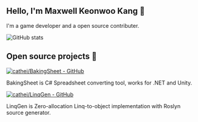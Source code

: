 ## Hello, I'm Maxwell Keonwoo Kang 👋

I'm a game developer and a open source contributer.

![GitHub stats](https://github-readme-stats.vercel.app/api?username=cathei&theme=slateorange)

## Open source projects 🌟

[![cathei/BakingSheet - GitHub](https://gh-card.dev/repos/cathei/BakingSheet.svg?fullname=)](https://github.com/cathei/BakingSheet)

BakingSheet is C# Spreadsheet converting tool, works for .NET and Unity.

[![cathei/LinqGen - GitHub](https://gh-card.dev/repos/cathei/LinqGen.svg?fullname=)](https://github.com/cathei/LinqGen)

LinqGen is Zero-allocation Linq-to-object implementation with Roslyn source generator.
